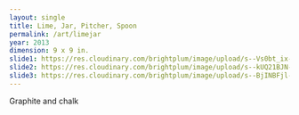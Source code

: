 ```yaml
---
layout: single
title: Lime, Jar, Pitcher, Spoon
permalink: /art/limejar
year: 2013
dimension: 9 x 9 in.
slide1: https://res.cloudinary.com/brightplum/image/upload/s--Vs0bt_ix--/c_scale,w_800/v1493571523/ashleyjan/lime_jar_pitcher_spoon_still_life_small_p6yiat.jpg
slide2: https://res.cloudinary.com/brightplum/image/upload/s--kUQ21BJN--/c_crop,g_north,w_800/v1493571523/ashleyjan/lime_jar_pitcher_spoon_still_life_small_p6yiat.jpg
slide3: https://res.cloudinary.com/brightplum/image/upload/s--BjINBFjl--/c_crop,g_south,w_800/v1493571523/ashleyjan/lime_jar_pitcher_spoon_still_life_small_p6yiat.jpg
---
```


Graphite and chalk
